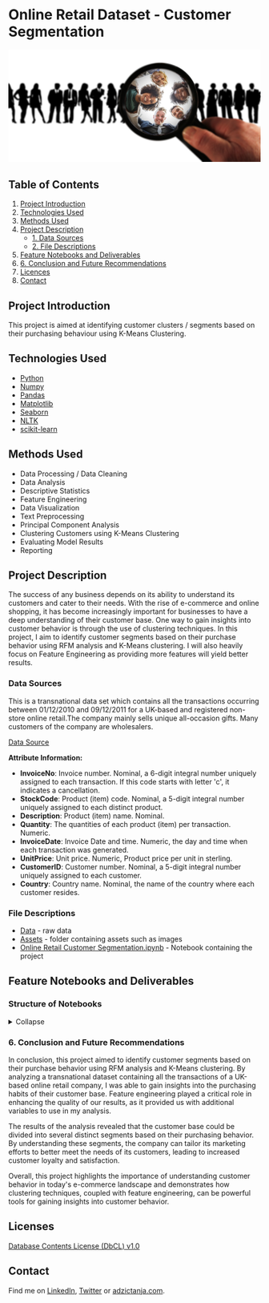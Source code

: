 # Online Retail Dataset - Customer Segmentation

![project_header](https://github.com/adzict/online_retail_customer_segmentation/blob/main/assets/target-group-large.jpg)

## Table of Contents

1. [ Project Introduction ](#Project_Introduction)
2. [ Technologies Used ](#Technologies_Used)    
3. [ Methods Used ](#Methods_Used)
4. [ Project Description ](#Project_Description)
   * [ 1. Data Sources ](#Data_Sources)
   * [ 2. File Descriptions ](#File_Descriptions) 
5. [ Feature Notebooks and Deliverables ](#Notebooks_deliverables)
6. [6. Conclusion and Future Recommendations](#conclusion)
7. [ Licences ](#Licences)
8. [ Contact ](#Contact)

## Project Introduction
<a name="Project_Introduction"></a>

This project is aimed at identifying customer clusters / segments based on their purchasing behaviour using K-Means Clustering.

## Technologies Used
<a name="Technologies_Used"></a>

* [Python](https://www.python.org/)
* [Numpy](https://numpy.org/)
* [Pandas](https://pandas.pydata.org/)
* [Matplotlib](https://matplotlib.org/)
* [Seaborn](https://seaborn.pydata.org/)
* [NLTK](https://www.nltk.org/)
* [scikit-learn](https://scikit-learn.org/stable/)

## Methods Used
<a name="Methods_Used"></a>

* Data Processing / Data Cleaning
* Data Analysis
* Descriptive Statistics
* Feature Engineering
* Data Visualization
* Text Preprocessing
* Principal Component Analysis
* Clustering Customers using K-Means Clustering
* Evaluating Model Results
* Reporting

## Project Description
<a name="Project_Description"></a>

The success of any business depends on its ability to understand its customers and cater to their needs. With the rise of e-commerce and online shopping, it has become increasingly important for businesses to have a deep understanding of their customer base. One way to gain insights into customer behavior is through the use of clustering techniques. In this project, I aim to identify customer segments based on their purchase behavior using RFM analysis and K-Means clustering. I will also heavily focus on Feature Engineering as providing more features will yield better results.

### Data Sources
<a name="Data_Sources"></a>

This is a transnational data set which contains all the transactions occurring between 01/12/2010 and 09/12/2011 for a UK-based and registered non-store online retail.The company mainly sells unique all-occasion gifts. Many customers of the company are wholesalers.

[Data Source](https://archive.ics.uci.edu/ml/datasets/online+retail)

**Attribute Information:**

- **InvoiceNo**: Invoice number. Nominal, a 6-digit integral number uniquely assigned to each transaction. If this code starts with letter 'c', it indicates a cancellation.
- **StockCode**: Product (item) code. Nominal, a 5-digit integral number uniquely assigned to each distinct product.
- **Description**: Product (item) name. Nominal.
- **Quantity**: The quantities of each product (item) per transaction. Numeric.
- **InvoiceDate**: Invoice Date and time. Numeric, the day and time when each transaction was generated.
- **UnitPrice**: Unit price. Numeric, Product price per unit in sterling.
- **CustomerID**: Customer number. Nominal, a 5-digit integral number uniquely assigned to each customer.
- **Country**: Country name. Nominal, the name of the country where each customer resides. 

### File Descriptions
<a name="File_Descriptions"></a>

* [Data](https://github.com/adzict/online_retail_customer_segmentation/blob/main/Online%20Retail%20Customer%20Segmentation.xlsx) - raw data
* [Assets](https://github.com/adzict/online_retail_customer_segmentation/tree/main/assets) - folder containing assets such as images
* [Online Retail Customer Segmentation.ipynb](https://github.com/adzict/online_retail_customer_segmentation/blob/main/Online%20Retail%20Customer%20Segmentation.ipynb) - Notebook containing the project

## Feature Notebooks and Deliverables
<a name="Notebooks_deliverables"></a>

### Structure of Notebooks
<details>
   <summary>Collapse</summary>

      1. Data Preprocessing and Basic EDA

            1. Imports
            2. Data
            3. Basic EDA
               3.1 Missing values
            4. Data Preprocessing
               4.1 Removing the missing values
               4.2 Checking for duplicate rows
               4.3 Outliers
            5. RFM Analysis
               5.1 Recency
               5.2 Frequency
               5.3 Monetary Value
               5.4 RFM Segmentation using scores
               5.5 Visualizing the RFM Level customers using a bar plot
            6. Clustering products into product categories
               6.1 The Elbow Method
               6.2 Visualizing the clusters
            7. Customer Segmentation using Unsupervised Learning
               7.1 PCA
               7.2 K-Means Clustering
            8. Understanding Clusters
</details> 

### 6. Conclusion and Future Recommendations
<a name="conclusion"></a>

In conclusion, this project aimed to identify customer segments based on their purchase behavior using RFM analysis and K-Means clustering. By analyzing a transnational dataset containing all the transactions of a UK-based online retail company, I was able to gain insights into the purchasing habits of their customer base. Feature engineering played a critical role in enhancing the quality of our results, as it provided us with additional variables to use in my analysis.

The results of the analysis revealed that the customer base could be divided into several distinct segments based on their purchasing behavior. By understanding these segments, the company can tailor its marketing efforts to better meet the needs of its customers, leading to increased customer loyalty and satisfaction.

Overall, this project highlights the importance of understanding customer behavior in today's e-commerce landscape and demonstrates how clustering techniques, coupled with feature engineering, can be powerful tools for gaining insights into customer behavior.

## Licenses
<a name="Licences"></a>

[Database Contents License (DbCL) v1.0](https://opendatacommons.org/licenses/dbcl/1-0/)

## Contact
<a name="Contact"></a>

Find me on [LinkedIn](https://www.linkedin.com/in/tanja-ad%C5%BEi%C4%87/), [Twitter](https://twitter.com/adzic_tanja) or [adzictanja.com](https://www.adzictanja.com/).